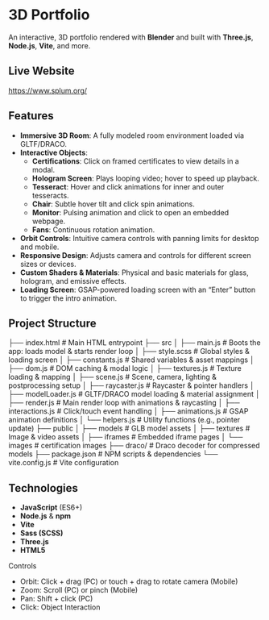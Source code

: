 # 3D Portfolio

An interactive, 3D portfolio rendered with **Blender** and built with **Three.js**, **Node.js**, **Vite**, and more.

## Live Website
https://www.splum.org/

## Features

- **Immersive 3D Room**: A fully modeled room environment loaded via GLTF/DRACO.
- **Interactive Objects**:  
  - **Certifications**: Click on framed certificates to view details in a modal.  
  - **Hologram Screen**: Plays looping video; hover to speed up playback.  
  - **Tesseract**: Hover and click animations for inner and outer tesseracts.  
  - **Chair**: Subtle hover tilt and click spin animations.  
  - **Monitor**: Pulsing animation and click to open an embedded webpage.  
  - **Fans**: Continuous rotation animation.
- **Orbit Controls**: Intuitive camera controls with panning limits for desktop and mobile.
- **Responsive Design**: Adjusts camera and controls for different screen sizes or devices.
- **Custom Shaders & Materials**: Physical and basic materials for glass, hologram, and emissive effects.
- **Loading Screen**: GSAP-powered loading screen with an “Enter” button to trigger the intro animation.

## Project Structure
├── index.html           # Main HTML entrypoint
├── src
│   ├── main.js          # Boots the app: loads model & starts render loop
│   ├── style.scss       # Global styles & loading screen
│   ├── constants.js     # Shared variables & asset mappings
│   ├── dom.js           # DOM caching & modal logic
│   ├── textures.js      # Texture loading & mapping
│   ├── scene.js         # Scene, camera, lighting & postprocessing setup
│   ├── raycaster.js     # Raycaster & pointer handlers
│   ├── modelLoader.js   # GLTF/DRACO model loading & material assignment
│   ├── render.js        # Main render loop with animations & raycasting
│   ├── interactions.js  # Click/touch event handling
│   ├── animations.js    # GSAP animation definitions
│   └── helpers.js       # Utility functions (e.g., pointer update)
├── public
│   ├── models           # GLB model assets
│   ├── textures         # Image & video assets
│   ├── iframes          # Embedded iframe pages
│   └── images           # certification images
├── draco/               # Draco decoder for compressed models
├── package.json         # NPM scripts & dependencies
└── vite.config.js       # Vite configuration

## Technologies
- **JavaScript** (ES6+)
- **Node.js** & **npm**
- **Vite**
- **Sass (SCSS)**
- **Three.js**
- **HTML5**

Controls
- Orbit: Click + drag (PC) or touch + drag to rotate camera (Mobile)
- Zoom: Scroll (PC) or pinch (Mobile)
- Pan: Shift + click (PC)
- Click: Object Interaction

